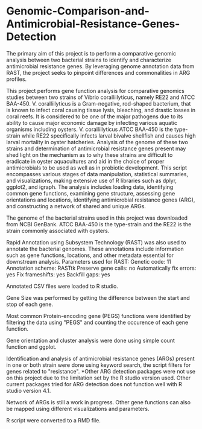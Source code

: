 # Genomic-Comparison-and-Antimicrobial-Resistance-Genes-Detection
The primary aim of this project is to perform a comparative genomic analysis between two bacterial strains to identify and characterize antimicrobial resistance genes. By leveraging genome annotation data from RAST, the project seeks to pinpoint differences and commonalities in ARG profiles.

This project performs gene function analysis for comparative genomics studies between two strains of Vibrio coralliilyticus, namely RE22 and ATCC BAA-450. V. coralliilyticus is a Gram-negative, rod-shaped bacterium, that is known to infect coral causing  tissue lysis, bleaching, and drastic losses in coral reefs. It is considered to be one of the major pathogens due to its ability to cause major economic damage by infecting various aquatic organisms including oysters. V. coralliilyticus ATCC BAA-450 is the type-strain while RE22 specifically infects larval bivalve shellfish and causes high larval mortality in oyster hatcheries. Analysis of the genome of these two strains and determination of antimicrobial resistance genes present may shed light on the mechanism as to why these strains are difficult to eradicate in oyster aquacultures and aid in the choice of proper antimicrobials to be used as well as in probiotic development. This script encompasses various stages of data manipulation, statistical summaries, and visualizations, making extensive use of R libraries such as dplyr, ggplot2, and igraph. The analysis includes loading data, identifying common gene functions, examining gene structure, assessing gene orientations and locations, identifying antimicrobial resistance genes (ARG), and constructing a network of shared and unique ARGs.  

The genome of the bacterial strains used in this project was downloaded from NCBI GenBank. ATCC BAA-450 is the type-strain and the RE22 is the strain commonly associated with oysters.

Rapid Annotation using Subsystem Technology (RAST) was also used to annotate the bacterial genomes. These annotations include information such as gene functions, locations, and other metadata essential for downstream analysis.
    Parameters used for RAST:
    Genetic code:	11
    Annotation scheme:	RASTtk
    Preserve gene calls:	no
    Automatically fix errors:	yes
    Fix frameshifts:	yes
    Backfill gaps:	yes

Annotated CSV files were loaded to R studio.

Gene Size was performed by getting the difference between the start and stop of each gene.

Most common Protein-encoding gene (PEGS) functions were identified by filtering the data using "PEGS" and counting the occurence of each gene function.

Gene orientation and cluster analysis were done using simple count function and ggplot.

Identification and analysis of antimicrobial resistance genes (ARGs) present in one or both strain were done using keyword search, the script filters for genes related to "resistance". *Other ARG detection packages were not use on this project due to the limitation set by the R studio version used. Other current packages tried for ARG detection does not function well with R studio version 4.1.

Network of ARGs is still a work in progress. Other gene functions can also be mapped using different visualizations and parameters.

R script were converted to a RMD file. 



